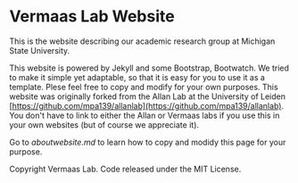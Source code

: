 # Vermaas Lab Website

This is the website describing our academic research group at Michigan State University.

This website is powered by Jekyll and some Bootstrap, Bootwatch. We tried to make it simple yet adaptable, so that it is easy for you to use it as a template. Plese feel free to copy and modify for your own purposes.  This website was originally forked from the Allan Lab at the University of Leiden [https://github.com/mpa139/allanlab](https://github.com/mpa139/allanlab). You don't have to link to either the Allan or Vermaas labs if you use this in your own websites (but of course we appreciate it).

Go to *aboutwebsite.md*  to learn how to copy and modidy this page for your purpose. 


Copyright Vermaas Lab. Code released under the MIT License.

